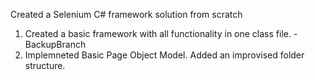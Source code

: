 Created a Selenium C# framework solution from scratch

1) Created a basic framework with all functionality in one class file. - BackupBranch
2) Implemneted Basic Page Object Model. Added an improvised folder structure.
